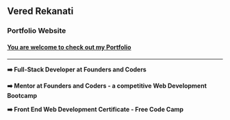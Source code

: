 ## Vered Rekanati
### Portfolio Website

#### [You are welcome to check out my Portfolio](https://veredrec.github.io/Portfolio/)

----------
**:arrow_right: Full-Stack Developer at Founders and Coders**

**:arrow_right: Mentor at Founders and Coders - a competitive Web Development Bootcamp**

**:arrow_right: Front End Web Development Certificate - Free Code Camp**
